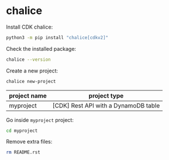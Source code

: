 # chalice

Install CDK chalice:
```bash
python3 -m pip install "chalice[cdkv2]"
```

Check the installed package:
```bash
chalice --version
```

Create a new project:
```bash
chalice new-project
```

project name | project type
---|---
myproject | [CDK] Rest API with a DynamoDB table

Go inside `myproject` project:
```bash
cd myproject
```

Remove extra files:
```bash
rm README.rst
```
